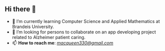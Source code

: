 ## Hi there 👋

- 🔭 I’m currently learning Computer Science and Applied Mathematics at Brandeis University.
- 👯 I’m looking for persons to collaborate on an app developing project related to Alzheimer patient caring.
- 📫 **How to reach me**: *macqueen330@gmail.com*

<!--
**macqueen330/macqueen330** is a ✨ _special_ ✨ repository because its `README.md` (this file) appears on your GitHub profile.

Here are some ideas to get you started:

- 🔭 I’m currently working on ...
- 🌱 I’m currently learning ...
- 👯 I’m looking to collaborate on ...
- 🤔 I’m looking for help with ...
- 💬 Ask me about ...
- 📫 How to reach me: ...
- 😄 Pronouns: ...
- ⚡ Fun fact: ...
-->
